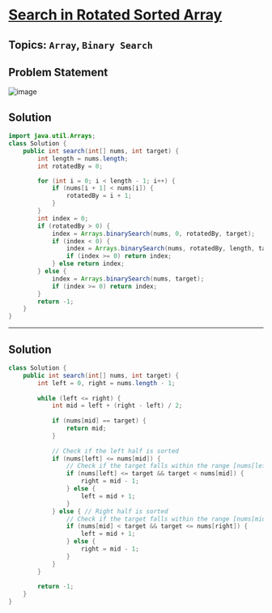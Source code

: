 # [Search in Rotated Sorted Array](https://leetcode.com/problems/search-in-rotated-sorted-array/description/)
## Topics: `Array`, `Binary Search`
## Problem Statement
![image](https://github.com/SiddhantKumarMaurya/LeetCode_Questions/assets/107787014/856de110-4399-435a-a052-40573a22816d)
## Solution
```java
import java.util.Arrays;
class Solution {
    public int search(int[] nums, int target) {
        int length = nums.length;
        int rotatedBy = 0;

        for (int i = 0; i < length - 1; i++) {
            if (nums[i + 1] < nums[i]) {
                rotatedBy = i + 1;
            }
        }
        int index = 0;
        if (rotatedBy > 0) {
            index = Arrays.binarySearch(nums, 0, rotatedBy, target);
            if (index < 0) {
                index = Arrays.binarySearch(nums, rotatedBy, length, target);
                if (index >= 0) return index;
            } else return index;
        } else {
            index = Arrays.binarySearch(nums, target);
            if (index >= 0) return index;
        }
        return -1;
    }
}
```
---
## Solution
```java
class Solution {
    public int search(int[] nums, int target) {
        int left = 0, right = nums.length - 1;
        
        while (left <= right) {
            int mid = left + (right - left) / 2;
            
            if (nums[mid] == target) {
                return mid;
            }
            
            // Check if the left half is sorted
            if (nums[left] <= nums[mid]) {
                // Check if the target falls within the range [nums[left], nums[mid]]
                if (nums[left] <= target && target < nums[mid]) {
                    right = mid - 1;
                } else {
                    left = mid + 1;
                }
            } else { // Right half is sorted
                // Check if the target falls within the range [nums[mid], nums[right]]
                if (nums[mid] < target && target <= nums[right]) {
                    left = mid + 1;
                } else {
                    right = mid - 1;
                }
            }
        }
        
        return -1;
    }
}
```
